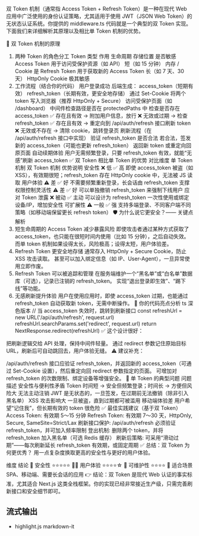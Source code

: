 双 Token 机制（通常指 Access Token + Refresh Token）是一种在现代 Web 应用中广泛使用的身份认证策略，尤其适用于使用 JWT（JSON Web Token）的无状态认证系统。你提供的 middleware.ts 代码就是一个典型的双 Token 实现。下面我们来详细解析其原理以及相比单 Token 机制的优势。

🔐 双 Token 机制的原理
1. 两种 Token 的角色分工
Token 类型	作用	生命周期	存储位置	是否敏感
Access Token	用于访问受保护资源（如 API）	短（如 15 分钟）	内存 / Cookie	是
Refresh Token	用于获取新的 Access Token	长（如 7 天、30 天）	HttpOnly Cookie	极其敏感
2. 工作流程（结合你的代码）
用户登录成功
后端生成：
access_token（短期有效）
refresh_token（长期有效，更安全地存储）
通过 Set-Cookie 将两个 token 写入浏览器（推荐 HttpOnly + Secure）
访问受保护页面（如 /dashboard）
中间件检查路径是否在 protectedPaths 中
检查是否存在 access_token
✅ 存在且有效 → 附加用户信息，放行
❌ 无效或过期 → 检查 refresh_token
✅ 存在且有效 → 重定向到 /api/auth/refresh 接口刷新 token
❌ 无效或不存在 → 清除 cookie，跳转登录页
刷新流程（在 /api/auth/refresh 接口中实现）
验证 refresh_token 是否合法
若合法，签发新的 access_token（可能也更新 refresh_token）
返回新 token 或重定向回原页面
自动续期体验
用户无需频繁登录，只要 refresh_token 有效，就能“无感”刷新 access_token
✅ 双 Token 相比单 Token 的优势
对比维度	单 Token 机制	双 Token 机制	优势说明
安全性	❌ 低	✅ 高	即使 access_token 被盗（如 XSS），有效期很短；refresh_token 存在 HttpOnly cookie 中，无法被 JS 读取
用户体验	⚠️ 差	✅ 好	不需要频繁重新登录，长会话由 refresh_token 支撑
权限控制灵活性	⚠️ 差	✅ 好	可以单独撤销 refresh_token 来强制下线用户
应对 Token 泄露	❌ 被动	✅ 主动	可以设计为 refresh_token 一次性使用或绑定设备/IP，增加安全性
可扩展性	⚠️ 一般	✅ 强	支持多端登录、不同客户端不同策略（如移动端保留更长 refresh token）
🛡️ 为什么说它更安全？—— 关键点解析
1. 短生命周期的 Access Token 减少暴露风险
即使攻击者通过某种方式获取了 access_token，也只能在很短时间内使用（比如 15 分钟），之后自动失效。
而单 token 机制如果设得太长，风险极高；设得太短，用户体验差。
2. Refresh Token 更安全地存储
通常存入 HttpOnly + Secure Cookie，防止 XSS 攻击读取。
甚至可以加入绑定信息（如 IP、User-Agent），一旦异常使用立即作废。
3. Refresh Token 可以被追踪和管理
在服务端维护一个“黑名单”或“白名单”数据库（可选），记录已注销的 refresh_token。
实现“退出登录即生效”、“踢下线”等功能。
4. 无感刷新提升体验
用户在使用应用时，即使 access_token 过期，也能通过 refresh_token 自动获取新 token，无需中断操作。
📝 你的代码亮点分析
ts
深色版本
// 当 access_token 失效时，跳转到刷新接口
const refreshUrl = new URL('/api/auth/refresh', request.url)
refreshUrl.searchParams.set('redirect', request.url)
return NextResponse.redirect(refreshUrl)
✅ 这个设计很好：

把刷新逻辑交给 API 处理，保持中间件轻量。
通过 redirect 参数记住原始目标 URL，刷新后可自动跳回去，用户体验无缝。
⚠️ 建议补充：

/api/auth/refresh 接口应验证 refresh_token，并返回新的 access_token（可通过 Set-Cookie 设置），然后重定向回 redirect 参数指定的页面。
可增加对 refresh_token 的次数限制、绑定设备等增强安全。
🚫 单 Token 的典型问题
问题	描述
安全性与便利性矛盾	Token 时间短 → 安全但频繁登录；时间长 → 方便但风险大
无法主动注销	JWT 是无状态的，一旦签发，在过期前无法撤销（除非引入黑名单）
XSS 攻击影响大	一旦被盗，直到过期都可被滥用
移动端体验差	用户希望“记住我”，但长期有效的 token 很危险
✅ 最佳实践建议（基于双 Token）
Access Token: 有效期 5～15 分钟
Refresh Token: 有效期 7～30 天，HttpOnly, Secure, SameSite=Strict/Lax
刷新接口保护: /api/auth/refresh 必须验证 refresh_token，并可加入频率限制
登出机制: 删除两个 token，并将 refresh_token 加入黑名单（可选 Redis 缓存）
刷新后策略: 可采用“滑动过期”——每次刷新延长 refresh_token 有效期，或固定周期
✅ 总结：双 Token 为何更优秀？
用一点复杂度换取更高的安全性与更好的用户体验。

维度	结论
🔐 安全性	⭐⭐⭐⭐⭐
🧑‍💻 用户体验	⭐⭐⭐⭐☆
🧩 可维护性	⭐⭐⭐⭐
📱 适合场景	SPA、移动端、需要长会话的应用
👉 结论：双 Token 是现代 Web 认证的事实标准，尤其适合 Next.js 这类全栈框架。你的实现已经非常接近生产级，只需完善刷新接口和安全细节即可。

## 流式输出

- highlight.js markdown-it